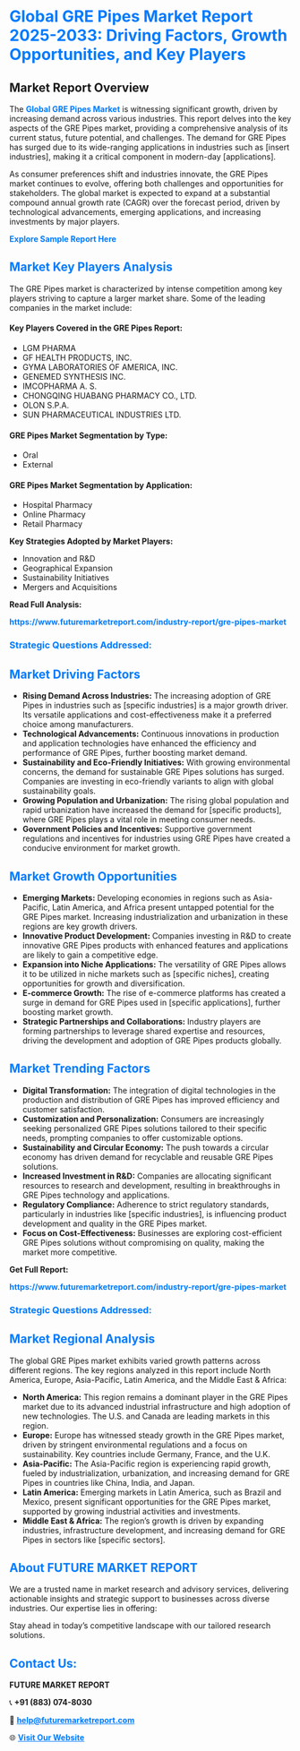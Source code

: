 <h1 style="color: #007BFF;">Global GRE Pipes Market Report 2025-2033: Driving Factors, Growth Opportunities, and Key Players</h1>

<section id="overview">
<h2>Market Report Overview</h2>
<p>The <a href="https://www.futuremarketreport.com/industry-report/gre-pipes-market" style="color: #007BFF; text-decoration: none;"><strong>Global GRE Pipes Market</strong></a> is witnessing significant growth, driven by increasing demand across various industries. This report delves into the key aspects of the GRE Pipes market, providing a comprehensive analysis of its current status, future potential, and challenges. The demand for GRE Pipes has surged due to its wide-ranging applications in industries such as [insert industries], making it a critical component in modern-day [applications].</p>
<p>As consumer preferences shift and industries innovate, the GRE Pipes market continues to evolve, offering both challenges and opportunities for stakeholders. The global market is expected to expand at a substantial compound annual growth rate (CAGR) over the forecast period, driven by technological advancements, emerging applications, and increasing investments by major players.</p>
</section>

<section id="overview">
<p><a href="https://www.futuremarketreport.com/request-sample/reportId=36986" style="color: #007BFF; text-decoration: none;"><strong>Explore Sample Report Here</strong></a></p>
</section>

<section id="key-players">
<h2 style="color: #007BFF;">Market Key Players Analysis</h2>
<p>The GRE Pipes market is characterized by intense competition among key players striving to capture a larger market share. Some of the leading companies in the market include:</p>
<h4>Key Players Covered in the GRE Pipes Report:</h4>
<ul><li>LGM PHARMA</li><li>GF HEALTH PRODUCTS, INC.</li><li>GYMA LABORATORIES OF AMERICA, INC.</li><li>GENEMED SYNTHESIS INC.</li><li>IMCOPHARMA A. S.</li><li>CHONGQING HUABANG PHARMACY CO., LTD.</li><li>OLON S.P.A.</li><li>SUN PHARMACEUTICAL INDUSTRIES LTD.</li></ul>
<h4>GRE Pipes Market Segmentation by Type:</h4>
<ul><li>Oral</li><li>External</li></ul>

<h4>GRE Pipes Market Segmentation by Application:</h4>
<ul><li>Hospital Pharmacy</li><li>Online Pharmacy</li><li>Retail Pharmacy</li></ul>
<p><strong>Key Strategies Adopted by Market Players:</strong></p>
<ul>
<li>Innovation and R&D</li>
<li>Geographical Expansion</li>
<li>Sustainability Initiatives</li>
<li>Mergers and Acquisitions</li>
</ul>
</section>

<section>
<p><strong>Read Full Analysis: </strong></p><a href="https://www.futuremarketreport.com/industry-report/gre-pipes-market" style="color: #007BFF; text-decoration: none;"><strong>https://www.futuremarketreport.com/industry-report/gre-pipes-market</strong></a>
<h3 style="color: #007BFF;">Strategic Questions Addressed:</h3>
</section>

<section id="driving-factors">
<h2 style="color: #007BFF;">Market Driving Factors</h2>
<ul>
<li><strong>Rising Demand Across Industries:</strong> The increasing adoption of GRE Pipes in industries such as [specific industries] is a major growth driver. Its versatile applications and cost-effectiveness make it a preferred choice among manufacturers.</li>
<li><strong>Technological Advancements:</strong> Continuous innovations in production and application technologies have enhanced the efficiency and performance of GRE Pipes, further boosting market demand.</li>
<li><strong>Sustainability and Eco-Friendly Initiatives:</strong> With growing environmental concerns, the demand for sustainable GRE Pipes solutions has surged. Companies are investing in eco-friendly variants to align with global sustainability goals.</li>
<li><strong>Growing Population and Urbanization:</strong> The rising global population and rapid urbanization have increased the demand for [specific products], where GRE Pipes plays a vital role in meeting consumer needs.</li>
<li><strong>Government Policies and Incentives:</strong> Supportive government regulations and incentives for industries using GRE Pipes have created a conducive environment for market growth.</li>
</ul>
</section>

<section id="growth-opportunities">
<h2 style="color: #007BFF;">Market Growth Opportunities</h2>
<ul>
<li><strong>Emerging Markets:</strong> Developing economies in regions such as Asia-Pacific, Latin America, and Africa present untapped potential for the GRE Pipes market. Increasing industrialization and urbanization in these regions are key growth drivers.</li>
<li><strong>Innovative Product Development:</strong> Companies investing in R&D to create innovative GRE Pipes products with enhanced features and applications are likely to gain a competitive edge.</li>
<li><strong>Expansion into Niche Applications:</strong> The versatility of GRE Pipes allows it to be utilized in niche markets such as [specific niches], creating opportunities for growth and diversification.</li>
<li><strong>E-commerce Growth:</strong> The rise of e-commerce platforms has created a surge in demand for GRE Pipes used in [specific applications], further boosting market growth.</li>
<li><strong>Strategic Partnerships and Collaborations:</strong> Industry players are forming partnerships to leverage shared expertise and resources, driving the development and adoption of GRE Pipes products globally.</li>
</ul>
</section>

<section id="trending-factors">
<h2 style="color: #007BFF;">Market Trending Factors</h2>
<ul>
<li><strong>Digital Transformation:</strong> The integration of digital technologies in the production and distribution of GRE Pipes has improved efficiency and customer satisfaction.</li>
<li><strong>Customization and Personalization:</strong> Consumers are increasingly seeking personalized GRE Pipes solutions tailored to their specific needs, prompting companies to offer customizable options.</li>
<li><strong>Sustainability and Circular Economy:</strong> The push towards a circular economy has driven demand for recyclable and reusable GRE Pipes solutions.</li>
<li><strong>Increased Investment in R&D:</strong> Companies are allocating significant resources to research and development, resulting in breakthroughs in GRE Pipes technology and applications.</li>
<li><strong>Regulatory Compliance:</strong> Adherence to strict regulatory standards, particularly in industries like [specific industries], is influencing product development and quality in the GRE Pipes market.</li>
<li><strong>Focus on Cost-Effectiveness:</strong> Businesses are exploring cost-efficient GRE Pipes solutions without compromising on quality, making the market more competitive.</li>
</ul>
</section>

<section>
<p><strong>Get Full Report: </strong></p><a href="https://www.futuremarketreport.com/industry-report/gre-pipes-market" style="color: #007BFF; text-decoration: none;"><strong>https://www.futuremarketreport.com/industry-report/gre-pipes-market</strong></a>
<h3 style="color: #007BFF;">Strategic Questions Addressed:</h3>
</section>


<section id="regional-analysis">
<h2 style="color: #007BFF;">Market Regional Analysis</h2>
<p>The global GRE Pipes market exhibits varied growth patterns across different regions. The key regions analyzed in this report include North America, Europe, Asia-Pacific, Latin America, and the Middle East & Africa:</p>
<ul>
<li><strong>North America:</strong> This region remains a dominant player in the GRE Pipes market due to its advanced industrial infrastructure and high adoption of new technologies. The U.S. and Canada are leading markets in this region.</li>
<li><strong>Europe:</strong> Europe has witnessed steady growth in the GRE Pipes market, driven by stringent environmental regulations and a focus on sustainability. Key countries include Germany, France, and the U.K.</li>
<li><strong>Asia-Pacific:</strong> The Asia-Pacific region is experiencing rapid growth, fueled by industrialization, urbanization, and increasing demand for GRE Pipes in countries like China, India, and Japan.</li>
<li><strong>Latin America:</strong> Emerging markets in Latin America, such as Brazil and Mexico, present significant opportunities for the GRE Pipes market, supported by growing industrial activities and investments.</li>
<li><strong>Middle East & Africa:</strong> The region’s growth is driven by expanding industries, infrastructure development, and increasing demand for GRE Pipes in sectors like [specific sectors].</li>
</ul>
</section>

<footer>
<h2 style="color: #007BFF;">About FUTURE MARKET REPORT</h2>
<p>We are a trusted name in market research and advisory services, delivering actionable insights and strategic support to businesses across diverse industries. Our expertise lies in offering:</p>

<p>Stay ahead in today’s competitive landscape with our tailored research solutions.</p>

<h2 style="color: #007BFF;">Contact Us:</h2>
<p><strong>FUTURE MARKET REPORT</strong></p>
<p>📞 <strong>+91 (883) 074-8030</strong></p>
<p>📧 <strong><a href="mailto:help@futuremarketreport.com" style="color: #007BFF;">help@futuremarketreport.com</a></strong></p>
<p>🌐 <strong><a href="https://www.futuremarketreport.com/" style="color: #007BFF;">Visit Our Website</a></strong></p>
</footer>